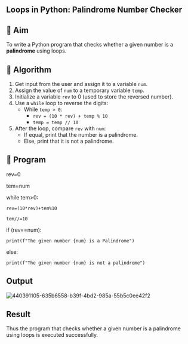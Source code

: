 ## Loops in Python: Palindrome Number Checker

## 🎯 Aim
To write a Python program that checks whether a given number is a **palindrome** using loops.

## 🧠 Algorithm
1. Get input from the user and assign it to a variable `num`.
2. Assign the value of `num` to a temporary variable `temp`.
3. Initialize a variable `rev` to 0 (used to store the reversed number).
4. Use a `while` loop to reverse the digits:
   - While `temp > 0`:
     - `rev = (10 * rev) + temp % 10`
     - `temp = temp // 10`
5. After the loop, compare `rev` with `num`:
   - If equal, print that the number is a palindrome.
   - Else, print that it is not a palindrome.

## 🧾 Program

rev=0

tem=num

while tem>0:

    rev=(10*rev)+tem%10
    
    tem//=10

if (rev==num):

    print(f"The given number {num} is a Palindrome")
    
else:

    print(f"The given number {num} is not a palindrome")



## Output

![440391105-635b6558-b39f-4bd2-985a-55b5c0ee42f2](https://github.com/user-attachments/assets/69d53c04-daa1-4fcd-84f8-627cdb381ad0)


## Result

Thus the program that checks whether a given number is a palindrome using loops is executed successfully.
